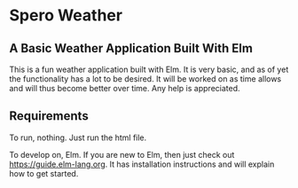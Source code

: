 # Spero Weather

## A Basic Weather Application Built With Elm

This is a fun weather application built with Elm. It is very basic, and as of yet the functionality has a lot to be desired. It will be worked on as time allows and will thus become better over time. Any help is appreciated.

## Requirements

To run, nothing. Just run the html file. 

To develop on, Elm. If you are new to Elm, then just check out https://guide.elm-lang.org. It has installation instructions and will explain how to get started.
